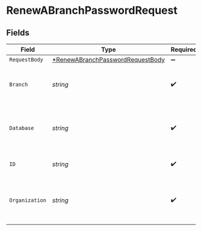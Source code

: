 # RenewABranchPasswordRequest


## Fields

| Field                                                                                          | Type                                                                                           | Required                                                                                       | Description                                                                                    |
| ---------------------------------------------------------------------------------------------- | ---------------------------------------------------------------------------------------------- | ---------------------------------------------------------------------------------------------- | ---------------------------------------------------------------------------------------------- |
| `RequestBody`                                                                                  | [*RenewABranchPasswordRequestBody](../../models/operations/renewabranchpasswordrequestbody.md) | :heavy_minus_sign:                                                                             | N/A                                                                                            |
| `Branch`                                                                                       | *string*                                                                                       | :heavy_check_mark:                                                                             | The name of the branch the password belongs to                                                 |
| `Database`                                                                                     | *string*                                                                                       | :heavy_check_mark:                                                                             | The name of the database the password belongs to                                               |
| `ID`                                                                                           | *string*                                                                                       | :heavy_check_mark:                                                                             | The ID of the password                                                                         |
| `Organization`                                                                                 | *string*                                                                                       | :heavy_check_mark:                                                                             | The name of the organization the password belongs to                                           |